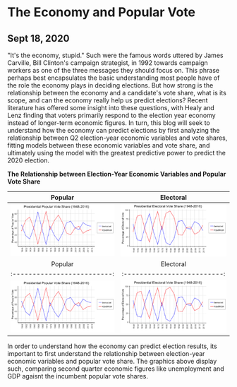 # The Economy and Popular Vote
## Sept 18, 2020

"It's the economy, stupid." Such were the famous words uttered by James Carville, Bill Clinton's campaign strategist, in 1992 towards campaign workers as one of the three messages they should focus on. This phrase perhaps best encapsulates the basic understanding most people have of the role the economy plays in deciding elections. But how strong is the relationship between the economy and a candidate's vote share, what is its scope, and can the economy really help us predict elections? Recent literature has offered some insight into these questions, with Healy and Lenz finding that voters primarily respond to the election year economy instead of longer-term economic figures. In turn, this blog will seek to understand how the economy can predict elections by first analyzing the relationship between Q2 election-year economic variables and vote shares, fitting models between these economic variables and vote share, and ultimately using the model with the greatest predictive power to predict the 2020 election. 

**The Relationship between Election-Year Economic Variables and Popular Vote Share** 

Popular                  |  Electoral
:-------------------------:|:-------------------------:
![](Popular.Vote.Share.png)|![](Electoral.Vote.Share.png)
Popular                  |  Electoral
:-------------------------:|:-------------------------:
![](Popular.Vote.Share.png)|![](Electoral.Vote.Share.png)


In order to understand how the economy can predict election results, its important to first understand the relationship between election-year economic variables and popular vote share. The graphics above display such, comparing second quarter economic figures like unemployment and GDP agaisnt the incumbent popular vote shares. 
